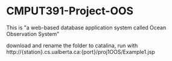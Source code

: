 # CMPUT391-Project-OOS
This is "a web-based database application system called Ocean Observation System"


download and rename the folder to catalina, run with http://{station}.cs.ualberta.ca:{port}/proj1OOS/Example1.jsp
